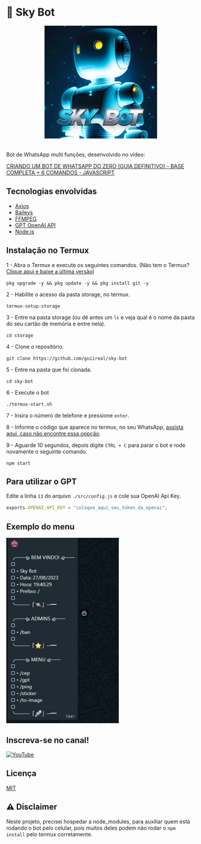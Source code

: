 # 🤖 Sky Bot

<div align="center">
    <img src="./assets/images/skybot.jpeg" width="300">
</div>

<br />

Bot de WhatsApp multi funções, desenvolvido no vídeo:

[CRIANDO UM BOT DE WHATSAPP DO ZERO (GUIA DEFINITIVO) - BASE COMPLETA + 6 COMANDOS - JAVASCRIPT](https://youtu.be/6zr2NYIYIyc)


## Tecnologias envolvidas

- [Axios](https://axios-http.com/ptbr/docs/intro)
- [Baileys](https://github.com/WhiskeySockets/Baileys)
- [FFMPEG](https://ffmpeg.org/)
- [GPT OpenAI API](https://openai.com/blog/openai-api)
- [Node.js](https://nodejs.org/en)

## Instalação no Termux

1 - Abra o Termux e execute os seguintes comandos. (Não tem o Termux? [Clique aqui e baixe a última versão](https://www.mediafire.com/file/082otphidepx7aq/Termux_0.119.1_aldebaran_dev.apk/file))
```
pkg upgrade -y && pkg update -y && pkg install git -y
```

2 - Habilite o acesso da pasta storage, no termux.
```
termux-setup-storage
```

3 - Entre na pasta storage (ou dê antes um `ls` e veja qual é o nome da pasta do seu cartão de memória e entre nela).
```
cd storage
```

4 - Clone o repositório.
```
git clone https://github.com/guiireal/sky-bot
```

5 - Entre na pasta que foi clonada.
```
cd sky-bot
```

6 - Execute o bot
```
./termux-start.sh
```

7 - Insira o número de telefone e pressione `enter`.

8 - Informe o código que aparece no termux, no seu WhatsApp, [assista aqui, caso não encontre essa oppção](https://youtu.be/6zr2NYIYIyc?t=5395).

9 - Aguarde 10 segundos, depois digite `CTRL + C` para parar o bot e rode novamente o seguinte comando.
```
npm start
```

## Para utilizar o GPT

Edite a linha `13` do arquivo `./src/config.js` e cole sua OpenAI Api Key.

```js
exports.OPENAI_API_KEY = "coloque_aqui_seu_token_da_openai";
```

## Exemplo do menu

<img src="./assets/images/menu.jpg" width="300">

## Inscreva-se no canal!

<a href="https://www.youtube.com/@devgui_?sub_confirmation=1" target="_blank" rel="noopener noreferrer"><img src="https://img.shields.io/badge/YouTube-FF0000?style=for-the-badge&logo=youtube&logoColor=white" alt="YouTube"></a>

## Licença

[MIT](https://github.com/guiireal/sky-bot/blob/main/LICENSE)

## ⚠ Disclaimer

Neste projeto, precisei hospedar a node_modules, para auxiliar quem está rodando o bot pelo celular, pois muitos deles podem não rodar o `npm install` pelo termux corretamente.
